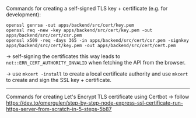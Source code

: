 Commands for creating a self-signed TLS key + certificate (e.g. for development):

```
openssl genrsa -out apps/backend/src/cert/key.pem
openssl req -new -key apps/backend/src/cert/key.pem -out apps/backend/src/cert/csr.pem
openssl x509 -req -days 365 -in apps/backend/src/cert/csr.pem -signkey apps/backend/src/cert/key.pem -out apps/backend/src/cert/cert.pem
```

&rarr; self-signing the certificates this way leads to `net::ERR_CERT_AUTHORITY_INVALID` when fetching the API from the browser.

&rarr; use `mkcert -install` to create a local certificate authority and use `mkcert` to create and sign the SSL key + certificate.

---

Commands for creating Let's Encrypt TLS certificate using Certbot -> follow https://dev.to/omergulen/step-by-step-node-express-ssl-certificate-run-https-server-from-scratch-in-5-steps-5b87

